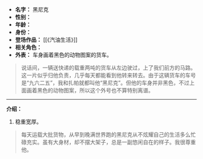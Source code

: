 
- **名字：** 黑尼克
- **性别：** 
- **年龄：** 
- **身份：** 
- **登场作品：** [[《汽油生活》]]
- **相关角色：** 
- **外表：** 车身画着黑色的动物图案的货车。

> 说话间，一辆送快递的载重两吨的货车从左边驶过，上了我们前方的马路。这一片似乎归他负责，几乎每天都能看到他转来转去。由于这辆货车的车号是“九六二五”，我和扎帕就都叫他“黑尼克”。但他的车身并非黑色，不过上面画着黑色的动物图案，所以这个外号也不算特别离谱。

---

**介绍：** 

1. 稳重宽厚。

> 每天运载大批货物，从早到晚满世界跑的黑尼克从不炫耀自己的生活多么忙碌充实。虽有大身材，却不摆大架子，总是一副悠闲自在的样子。我很尊重他。